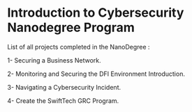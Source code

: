 # Introduction to Cybersecurity Nanodegree Program 

List of all projects completed in the NanoDegree :

1- Securing a Business Network.

2- Monitoring and Securing the DFI Environment Introduction.

3- Navigating a Cybersecurity Incident.

4- Create the SwiftTech GRC Program.
